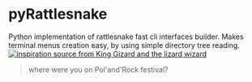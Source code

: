 # pyRattlesnake
Python implementation of rattlesnake fast cli interfaces builder. Makes terminal menus creation easy, by using simple directory tree reading.
[![inspiration source from King Gizard and the lizard wizard](https://img.youtube.com/vi/Q-i1XZc8ZwA/maxresdefault.jpg)](https://youtu.be/Q-i1XZc8ZwA)

> where were you on Pol'and'Rock festival?